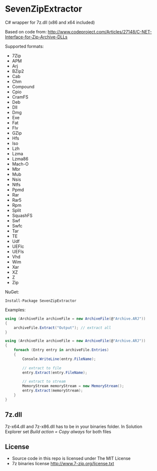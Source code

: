 # SevenZipExtractor
C# wrapper for 7z.dll (x86 and x64 included) 

Based on code from: http://www.codeproject.com/Articles/27148/C-NET-Interface-for-Zip-Archive-DLLs

Supported formats:
* 7Zip
* APM
* Arj
* BZip2
* Cab
* Chm
* Compound
* Cpio
* CramFS
* Deb
* Dll
* Dmg
* Exe
* Fat
* Flv
* GZip
* Hfs
* Iso
* Lzh
* Lzma
* Lzma86
* Mach-O
* Mbr
* Mub
* Nsis
* Ntfs
* Ppmd
* Rar
* Rar5
* Rpm
* Split
* SquashFS
* Swf
* Swfc
* Tar
* TE
* Udf
* UEFIc
* UEFIs
* Vhd
* Wim
* Xar
* XZ
* Z
* Zip


NuGet:
```
Install-Package SevenZipExtractor
```

Examples:

```cs
using (ArchiveFile archiveFile = new ArchiveFile(@"Archive.ARJ"))
{
    archiveFile.Extract("Output"); // extract all
}

```

```cs
using (ArchiveFile archiveFile = new ArchiveFile(@"Archive.ARJ"))
{
    foreach (Entry entry in archiveFile.Entries)
    {
        Console.WriteLine(entry.FileName);
        
        // extract to file
        entry.Extract(entry.FileName);
        
        // extract to stream
        MemoryStream memoryStream = new MemoryStream();
        entry.Extract(memoryStream);
    }
}

```

## 7z.dll
7z-x64.dll and 7z-x86.dll has to be in your binaries folder. In Solution Explorer set *Build action = Copy always* for both files


## License
- Source code in this repo is licensed under The MIT License
- 7z binaries license http://www.7-zip.org/license.txt
